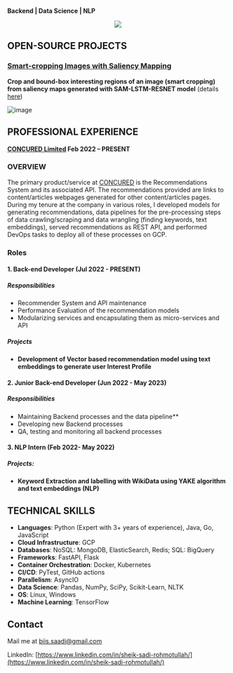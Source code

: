 **Backend | Data Science | NLP**
<p align="center">
  <a href="https://skillicons.dev">
    <img src="https://skillicons.dev/icons?i=py,mongodb,fastapi,gcp,docker,git,github,linux,tensorflow" />
  </a>
</p>

## OPEN-SOURCE PROJECTS
### [Smart-cropping Images with Saliency Mapping](https://shikisaji.github.io/SAM-LSTM-RESNET/)
**Crop and bound-box interesting regions of an image (smart cropping) from saliency maps generated with SAM-LSTM-RESNET model** (details [here](https://shikisaji.github.io/SAM-LSTM-RESNET/))

![image](https://github.com/SheikSadi/SheikSadi/assets/34588815/ceac1dbc-338b-48df-b90e-055bee4914d1)

## PROFESSIONAL EXPERIENCE
**[CONCURED Limited](https://concured.com/) Feb 2022 – PRESENT**

### OVERVIEW
The primary product/service at [CONCURED](https://concured.com/) is the Recommendations System and its associated API. The recommendations provided are links to content/articles webpages generated for other content/articles pages. During my tenure at the company in various roles, I developed models for generating recommendations, data pipelines for the pre-processing steps of data crawling/scraping and data wrangling (finding keywords, text embeddings), served recommendations as REST API, and performed DevOps tasks to deploy all of these processes on GCP.

### Roles
#### 1. Back-end Developer (Jul 2022 - PRESENT)
##### Responsibilities
- Recommender System and API maintenance
- Performance Evaluation of the recommendation models
- Modularizing services and encapsulating them as micro-services and API
##### Projects
- **Development of Vector based recommendation model using text embeddings to generate user Interest Profile**

#### 2. Junior Back-end Developer (Jun 2022 - May 2023)
##### Responsibilities
- Maintaining Backend processes and the data pipeline**
- Developing new Backend processes
- QA, testing and monitoring all backend processes

#### 3. **NLP Intern (Feb 2022- May 2022)**
##### Projects:
- **Keyword Extraction and labelling with WikiData using YAKE algorithm and text embeddings (NLP)**

## TECHNICAL SKILLS
- **Languages**: Python (Expert with 3+ years of experience), Java, Go, JavaScript
- **Cloud Infrastructure**: GCP
- **Databases**: NoSQL: MongoDB, ElasticSearch, Redis; SQL: BigQuery
- **Frameworks**: FastAPI, Flask
- **Container Orchestration**: Docker, Kubernetes
- **CI/CD**: PyTest, GitHub actions
- **Parallelism**: AsyncIO
- **Data Science**: Pandas, NumPy, SciPy, Scikit-Learn, NLTK
- **OS**: Linux, Windows
- **Machine Learning**: TensorFlow

## Contact
Mail me at [biis.saadi@gmail.com](mailto:biis.saadi@gmail.com)

LinkedIn: [https://www.linkedin.com/in/sheik-sadi-rohmotullah/](https://www.linkedin.com/in/sheik-sadi-rohmotullah/)

